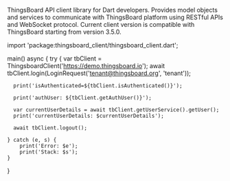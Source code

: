 ThingsBoard API client library for Dart developers. Provides model objects and services to communicate with ThingsBoard platform using RESTful APIs and WebSocket protocol. Current client version is compatible with ThingsBoard starting from version 3.5.0.


import 'package:thingsboard_client/thingsboard_client.dart';

main() async {
    try {
      var tbClient = ThingsboardClient('https://demo.thingsboard.io');
      await tbClient.login(LoginRequest('tenant@thingsboard.org', 'tenant'));

      print('isAuthenticated=${tbClient.isAuthenticated()}');

      print('authUser: ${tbClient.getAuthUser()}');

      var currentUserDetails = await tbClient.getUserService().getUser();
      print('currentUserDetails: $currentUserDetails');

      await tbClient.logout();

    } catch (e, s) {
        print('Error: $e');
        print('Stack: $s');
    }
}
